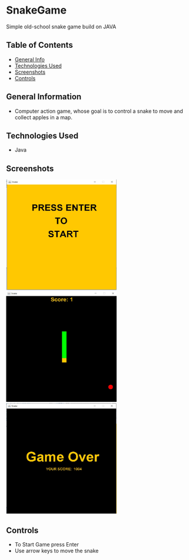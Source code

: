 # SnakeGame
Simple old-school snake game build on JAVA


## Table of Contents
* [General Info](#general-information)
* [Technologies Used](#technologies-used)
* [Screenshots](#screenshots)
* [Controls](#controls)



## General Information
- Computer action game, whose goal is to control a snake to move and collect apples in a map.


## Technologies Used
- Java



## Screenshots
<img src="https://raw.githubusercontent.com/Malyushki/SnakeGame/main/img/StartGame.jpg" width="300" height="300" />
<img src="https://raw.githubusercontent.com/Malyushki/SnakeGame/main/img/GameRun.jpg" width="300" height="300" />
<img src="https://raw.githubusercontent.com/Malyushki/SnakeGame/main/img/GameOver.jpg" width="300" height="300" />




## Controls
- To Start Game press Enter
- Use arrow keys to move the snake

